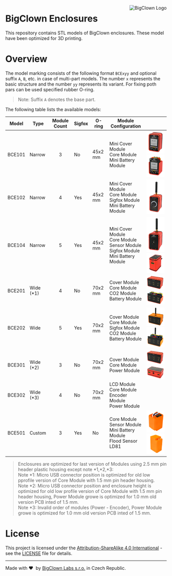 <a href="https://www.bigclown.com"><img src="https://s3.eu-central-1.amazonaws.com/bigclown/gh-readme-logo.png" alt="BigClown Logo" align="right"></a>

# BigClown Enclosures

This repository contains STL models of BigClown enclosures. These model have been optimized for 3D printing.

# Overview

The model marking consists of the following format `BCExyy` and optional suffix `A`, `B`, etc. in case of multi-part models. The number `x` represents the basic structure and the number `yy` represents its variant. For fixing poth pars can be used specified rubber O-ring.

> Note: Suffix `A` denotes the base part.

The following table lists the available models:

| Model  | Type     | Module Count | Sigfox | O-ring  | Module Configuration                                                                      |                                          |
|--------|----------|:------------:|--------|---------|-------------------------------------------------------------------------------------------|------------------------------------------|
| BCE101 | Narrow   | 3            | No     | 45x2 mm | Mini Cover Module<br>Core Module<br>Mini Battery Module                                   |![](doc/bce101-1.png)![](doc/bce101-2.png)|
| BCE102 | Narrow   | 4            | Yes    | 45x2 mm | Mini Cover Module<br>Core Module<br>Sigfox Module<br>Mini Battery Module                  |![](doc/bce102-1.png)                     |
| BCE104 | Narrow   | 5            | Yes    | 45x2 mm | Mini Cover Module<br>Core Module<br>Sensor Module<br>Sigfox Module<br>Mini Battery Module |![](doc/bce104-1.png)![](doc/bce104-2.png)|
| BCE201 | Wide (*1)| 4            | No     | 70x2 mm | Cover Module<br>Core Module<br>CO2 Module<br>Battery Module                               |![](doc/bce201-1.png)![](doc/bce201-2.png)|
| BCE202 | Wide     | 5            | Yes    | 70x2 mm | Cover Module<br>Core Module<br>Sigfox Module<br>CO2 Module<br>Battery Module              |![](doc/bce202-1.png)![](doc/bce202-2.png)|
| BCE301 | Wide (*2)| 3            | No     | 70x2 mm | Cover Module<br>Core Module<br>Power Module                                               |![](doc/bce301-1.png)![](doc/bce301-2.png)|
| BCE302 | Wide (*3)| 4            | No     | 70x2 mm | LCD Module<br>Core Module<br>Encoder Module<br>Power Module                               |                                          |
| BCE501 | Custom   | 3            | Yes    | No      | Core Module<br>Sensor Module<br>Mini Battery Module<br>Flood Sensor LD81                  |![](doc/bce501-1.png)![](doc/bce501-2.png)|

> Enclosures are optimized for last version of Modules using 2.5 mm pin header plastic housing except note *1,*2,*3:<br />
> Note *1: Micro USB connector position is optimized for old low pprofile version of Core Module with 1.5 mm pin header housing.<br />
> Note *2: Micro USB connector position and enclosure height is optimized for old low profile version of Core Module with 1.5 mm pin header housing, Power Module growe is optimized for 1.0 mm old version PCB inted of 1.5 mm.<br />
> Note *3: Invalid order of modules (Power - Encoder), Power Module growe is optimized for 1.0 mm old version PCB inted of 1.5 mm.

# License

This project is licensed under the [Attribution-ShareAlike 4.0 International](https://creativecommons.org/licenses/by-sa/4.0/) - see the [LICENSE](LICENSE) file for details.

---

Made with &#x2764;&nbsp; by [BigClown Labs s.r.o.](https://www.bigclown.com) in Czech Republic.

